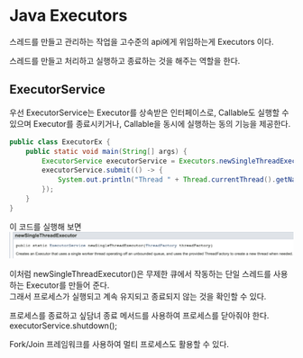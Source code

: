 # Java Executors

스레드를 만들고 관리하는 작업을 고수준의 api에게 위임하는게 Executors 이다.  
  
스레드를 만들고 처리하고 실행하고 종료하는 것을 해주는 역할을 한다. 

## ExecutorService
우선 ExecutorService는 Executor를 상속받은 인터페이스로, Callable도 실행할 수 있으며 Executor를 종료시키거나, Callable을 동시에 실행하는 동의 기능을 제공한다.

```java
public class ExecutorEx {
    public static void main(String[] args) {
        ExecutorService executorService = Executors.newSingleThreadExecutor();
        executorService.submit(() -> {
            System.out.println("Thread " + Thread.currentThread().getName());
        });
    }
}
```
이 코드를 실행해 보면
![](./image/newSingleThreadExecutorEx.png)

이처럼 newSingleThreadExecutor()은 무제한 큐에서 작동하는 단일 스레드를 사용하는 Executor를 만들어 준다.  
그래서 프로세스가 실행되고 계속 유지되고 종료되지 않는 것을 확인할 수 있다.
  
프로세스를 종료하고 싶담녀 종료 메서드를 사용하여 프로세스를 닫아줘야 한다. executorService.shutdown();
  
Fork/Join 프레임워크를 사용하여 멀티 프로세스도 활용할 수 있다.